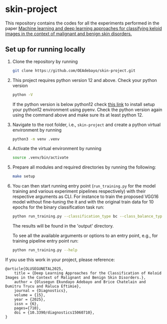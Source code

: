 # skin-project
This repository contains the codes for all the experiments performed in the paper [Machine learning and deep learning approaches for classifying keloid images in the context of malignant and benign skin disorders.](https://www...)


## Set up for running locally
1. Clone the repository by running
    ```bash
    git clone https://github.com/OEAdebayo/skin-project.git
    ```

1. This project requires python version 12 and above. Check your python version
    ```bash
    python -V
    ```
    If the python version is below python12 check [this link](https://github.com/pyenv/pyenv) to install setup your python12 environment using pyenv.
    Check the python version again using the command above and make sure its at least python 12.

1. Navigate to the root folder, i.e., `skin-project` and create a python virtual environment by running

    ```bash
    python3 -m venv .venv
    ``` 
1. Activate the virtual environment by running
    ```bash
    source .venv/bin/activate
    ```
1. Prepare all modules and required directories by running the following:
    ```bash
    make setup
    ```

1. You can then start running entry point (`run_training.py` for the model training and various experiment pipelines respectively) with their respective arguments as CLI. For instance to train the proposed VGG16 model without fine-tuning the it and with the original train data for 10 epochs for the binary classification task run:
    ```bash
    python run_training.py --classification_type bc --class_balance_type none
    ```
    The results will be found in the 'output' directory.

    To see all the available arguments or options to an entry point, e.g., for training pipeline entry point run:
    ```bash
    python run_training.py --help
    ```
If you use this work in your project, please reference:

    @article{OLUSEGUNETAL2025,
        title = {Deep Learning Approaches for the Classification of Keloid Images in the Context of Malignant and Benign Skin Disorders.},
        author = {Olusegun Ekundayo Adebayo and Brice Chatelain and Dumitru Trucu and Raluca Eftimie},
        journal = {Diagnostics},
        volume = {15},
        year = {2025},
        issn = {6},
        pages={710},
        doi = {10.3390/diagnostics15060710},
    }